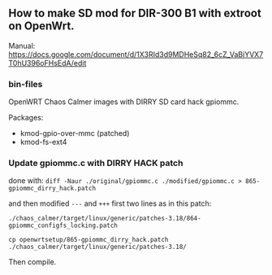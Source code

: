 ## How to make SD mod for DIR-300 B1 with extroot on OpenWrt. 
Manual: https://docs.google.com/document/d/1X3RId3d9MDHeSq82_6cZ_VaBjYVX7T0hU396oFHsEdA/edit

### bin-files

OpenWRT Chaos Calmer images with DIRRY SD card hack gpiommc.

Packages:
* kmod-gpio-over-mmc (patched)
* kmod-fs-ext4

### Update gpiommc.c with DIRRY HACK patch

done with: `diff -Naur ./original/gpiommc.c ./modified/gpiommc.c > 865-gpiommc_dirry_hack.patch`

and then modified `---` and `+++` first two lines as in this patch:

```shell
./chaos_calmer/target/linux/generic/patches-3.18/864-gpiommc_configfs_locking.patch

cp openwrtsetup/865-gpiommc_dirry_hack.patch ./chaos_calmer/target/linux/generic/patches-3.18/
```

Then compile.
